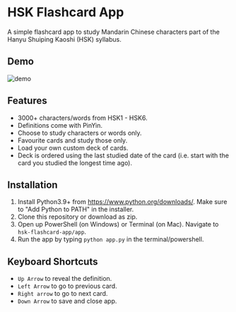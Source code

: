 # HSK Flashcard App
 A simple flashcard app to study Mandarin Chinese characters part of the Hanyu Shuiping Kaoshi (HSK) syllabus.

## Demo
![demo](https://user-images.githubusercontent.com/39134434/168330599-77727ba9-f305-4a31-abf9-b0ed65ce1b8c.gif)

## Features
- 3000+ characters/words from HSK1 - HSK6.
- Definitions come with PinYin.
- Choose to study characters or words only.
- Favourite cards and study those only.
- Load your own custom deck of cards.
- Deck is ordered using the last studied date of the card (i.e. start with the card you studied the longest time ago).

## Installation
1. Install Python3.9+ from https://www.python.org/downloads/. Make sure to "Add Python to PATH" in the installer.
2. Clone this repository or download as zip.
3. Open up PowerShell (on Windows) or Terminal (on Mac). Navigate to `hsk-flashcard-app/app`.
4. Run the app by typing `python app.py` in the terminal/powershell.

## Keyboard Shortcuts
 - `Up Arrow` to reveal the definition.
 - `Left Arrow` to go to previous card.
 - `Right arrow` to go to next card.
 - `Down Arrow` to save and close app.
